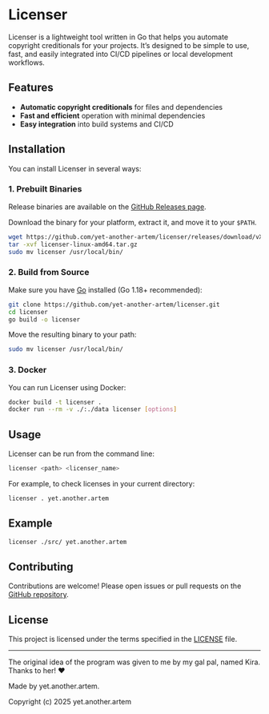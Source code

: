 # Licenser

Licenser is a lightweight tool written in Go that helps you automate copyright creditionals for your projects. It’s designed to be simple to use, fast, and easily integrated into CI/CD pipelines or local development workflows.

## Features

- **Automatic copyright creditionals** for files and dependencies
- **Fast and efficient** operation with minimal dependencies
- **Easy integration** into build systems and CI/CD

## Installation

You can install Licenser in several ways:

### 1. Prebuilt Binaries

Release binaries are available on the [GitHub Releases page](https://github.com/yet-another-artem/licenser/releases).

Download the binary for your platform, extract it, and move it to your `$PATH`.

```bash
wget https://github.com/yet-another-artem/licenser/releases/download/vX.Y.Z/licenser-linux-amd64.tar.gz
tar -xvf licenser-linux-amd64.tar.gz
sudo mv licenser /usr/local/bin/
```

### 2. Build from Source

Make sure you have [Go](https://golang.org/dl/) installed (Go 1.18+ recommended):

```bash
git clone https://github.com/yet-another-artem/licenser.git
cd licenser
go build -o licenser
```

Move the resulting binary to your path:

```bash
sudo mv licenser /usr/local/bin/
```

### 3. Docker

You can run Licenser using Docker:

```bash
docker build -t licenser .
docker run --rm -v ./:./data licenser [options]
```

## Usage

Licenser can be run from the command line:

```bash
licenser <path> <licenser_name>
```

For example, to check licenses in your current directory:

```bash
licenser . yet.another.artem
```

## Example

```bash
licenser ./src/ yet.another.artem
```

## Contributing

Contributions are welcome! Please open issues or pull requests on the [GitHub repository](https://github.com/yet-another-artem/licenser).

## License

This project is licensed under the terms specified in the [LICENSE](./LICENSE) file.

---

The original idea of the program was given to me by my gal pal, named Kira. Thanks to her! ❤️

Made by yet.another.artem.

Copyright (c) 2025 yet.another.artem
